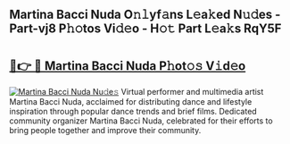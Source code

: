 ## Martina Bacci Nuda O𝚗𝚕yf𝚊ns L𝚎a𝚔ed N𝚞𝚍es - Part-vj8 P𝚑𝚘tos Vi𝚍𝚎o - H𝚘𝚝 Part L𝚎a𝚔s RqY5F

# <h2><a href="http://kfesuz.oniu.top/?m=Martina+Bacci+Nuda">🔗👉 🔴 Martina Bacci Nuda P𝚑ot𝚘𝚜 V𝚒d𝚎o</a></h2>

[![Martina Bacci Nuda Nu𝚍e𝚜](https://i.imgur.com/0qMVB7G.gif)](http://kfesuz.oniu.top/?m=Martina+Bacci+Nuda)
Virtual performer and multimedia artist Martina Bacci Nuda, acclaimed for distributing dance and lifestyle inspiration through popular dance trends and brief films. Dedicated community organizer Martina Bacci Nuda, celebrated for their efforts to bring people together and improve their community.  
